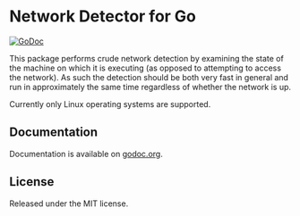 # Network Detector for Go

[![GoDoc](https://godoc.org/github.com/go-network-detect/network-detect?status.svg)](https://godoc.org/github.com/go-network-detect/network-detect)

This package performs crude network detection by examining the
state of the machine on which it is executing (as opposed to
attempting to access the network). As such the detection should be
both very fast in general and run in approximately the same time
regardless of whether the network is up.

Currently only Linux operating systems are supported.

## Documentation

Documentation is available on [godoc.org](https://godoc.org/github.com/go-network-detect/network-detect).

## License

Released under the MIT license.
